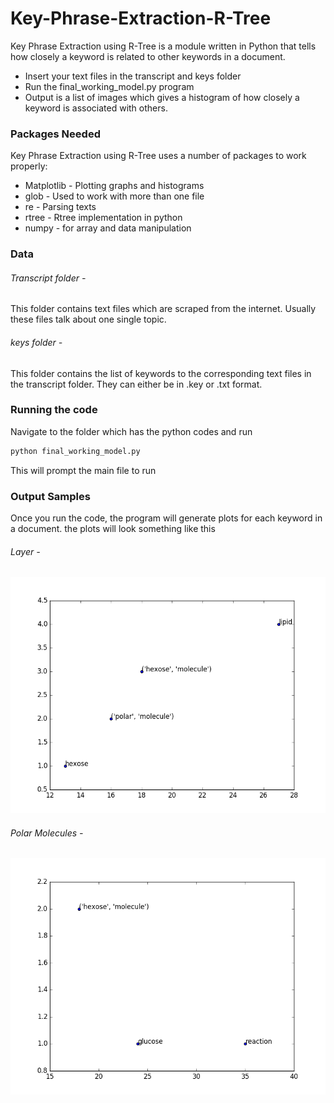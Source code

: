 # Key-Phrase-Extraction-R-Tree



Key Phrase Extraction using R-Tree is a module written in Python that tells how closely a keyword is related to other keywords in a document.

  - Insert your text files in the transcript and keys folder
  - Run the final_working_model.py program
  - Output is a list of images which gives a histogram of how closely a keyword is associated with others.

### Packages Needed
Key Phrase Extraction using R-Tree uses a number of packages to work properly:
 - Matplotlib - Plotting graphs and histograms
- glob - Used to work with more than one file
- re - Parsing texts
- rtree - Rtree implementation in python
- numpy - for array and data manipulation

### Data
###### Transcript folder -
 This folder contains text files which are scraped from the internet. Usually these files talk about one single topic.
###### keys folder -
This folder contains the list of keywords to the corresponding text files in the transcript folder. They can either be in .key or .txt format.

### Running the code
Navigate to the folder which has the python codes and run

```cmd
python final_working_model.py
```
 This will prompt the main file to run
 
 
### Output Samples
 Once you run the code, the program will generate plots for each keyword in a document. the plots will look something like this
###### Layer -
  
![alt text](https://github.com/gautam678/Key-Phrase-Extraction-R-Tree/blob/master/Images/layer.png)

###### Polar Molecules -
![alt text](https://github.com/gautam678/Key-Phrase-Extraction-R-Tree/blob/master/Images/ploar_molecuke.png)
 
